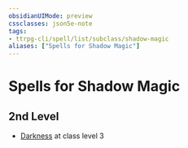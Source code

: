 ```yaml
---
obsidianUIMode: preview
cssclasses: json5e-note
tags:
- ttrpg-cli/spell/list/subclass/shadow-magic
aliases: ["Spells for Shadow Magic"]
---
```

# Spells for Shadow Magic

## 2nd Level

- [Darkness](3-Mechanics/CLI/spells/darkness.md "PHB") at class level 3